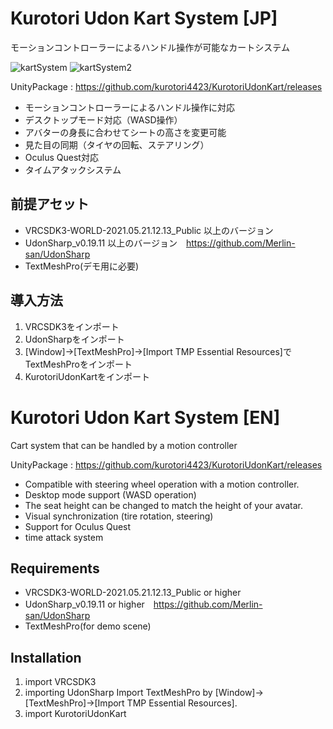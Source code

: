 # Kurotori Udon Kart System [JP]

モーションコントローラーによるハンドル操作が可能なカートシステム

![kartSystem](https://user-images.githubusercontent.com/42085932/79638972-95336280-81c3-11ea-806d-4a83125e34f3.gif)
![kartSystem2](https://user-images.githubusercontent.com/42085932/79638978-a41a1500-81c3-11ea-8675-736465b9af30.gif)

UnityPackage : https://github.com/kurotori4423/KurotoriUdonKart/releases

- モーションコントローラーによるハンドル操作に対応
- デスクトップモード対応（WASD操作）
- アバターの身長に合わせてシートの高さを変更可能
- 見た目の同期（タイヤの回転、ステアリング）
- Oculus Quest対応
- タイムアタックシステム

## 前提アセット

- VRCSDK3-WORLD-2021.05.21.12.13_Public 以上のバージョン
- UdonSharp_v0.19.11 以上のバージョン　https://github.com/Merlin-san/UdonSharp
- TextMeshPro(デモ用に必要)

## 導入方法

1. VRCSDK3をインポート
2. UdonSharpをインポート
3. [Window]->[TextMeshPro]->[Import TMP Essential Resources]でTextMeshProをインポート
4. KurotoriUdonKartをインポート

# Kurotori Udon Kart System [EN]

Cart system that can be handled by a motion controller

UnityPackage : https://github.com/kurotori4423/KurotoriUdonKart/releases

- Compatible with steering wheel operation with a motion controller.
- Desktop mode support (WASD operation)
- The seat height can be changed to match the height of your avatar.
- Visual synchronization (tire rotation, steering)
- Support for Oculus Quest
- time attack system

## Requirements

- VRCSDK3-WORLD-2021.05.21.12.13_Public or higher
- UdonSharp_v0.19.11 or higher　https://github.com/Merlin-san/UdonSharp
- TextMeshPro(for demo scene)

## Installation

1. import VRCSDK3
2. importing UdonSharp
Import TextMeshPro by [Window]->[TextMeshPro]->[Import TMP Essential Resources].
4. import KurotoriUdonKart
